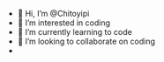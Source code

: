 - 👋 Hi, I’m @Chitoyipi
- 👀 I’m interested in coding
- 🌱 I’m currently learning to code
- 💞️ I’m looking to collaborate on coding
- 

<!---
Chitoyipi/Chitoyipi is a ✨ special ✨ repository because its `README.md` (this file) appears on your GitHub profile.
You can click the Preview link to take a look at your changes.
--->

